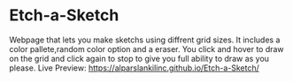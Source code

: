 
# Etch-a-Sketch
Webpage that lets you make sketchs using diffrent grid sizes.
It includes a color pallete,random color option and a eraser.
You click and hover to draw on the grid and click again to stop to give you full ability to draw as you please.
Live Preview:  https://alparslankilinc.github.io/Etch-a-Sketch/
